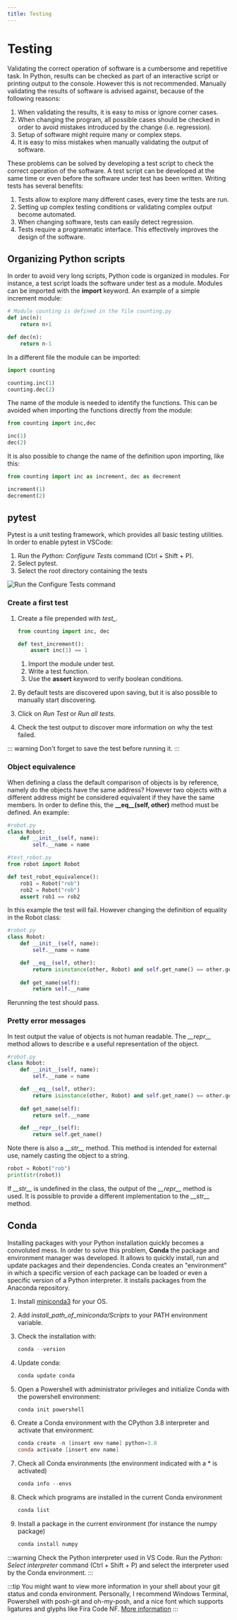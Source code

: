 ```yaml
---
title: Testing
---
```


# Testing

Validating the correct operation of software is a cumbersome and repetitive task. In Python, results can be checked as part of an interactive script or printing output to the console. However this is not recommended. Manually validating the results of software is advised against, because of the following reasons:

1. When validating the results, it is easy to miss or ignore corner cases.
1. When changing the program, all possible cases should be checked in order to avoid mistakes introduced by the change (i.e. regression).
1. Setup of software might require many or complex steps.
1. It is easy to miss mistakes when manually validating the output of software.

These problems can be solved by developing a test script to check the correct operation of the software. A test script can be developed at the same time or even before the software under test has been written. Writing tests has several benefits:

1. Tests allow to explore many different cases, every time the tests are run.
1. Setting up complex testing conditions or validating complex output become automated.
1. When changing software, tests can easily detect regression.
1. Tests require a programmatic interface. This effectively improves the design of the software.

## Organizing Python scripts

In order to avoid very long scripts, Python code is organized in modules. For instance, a test script loads the software under test as a module. Modules can be imported with the **import** keyword. An example of a simple increment module:

```python
# Module counting is defined in the file counting.py
def inc(n):
    return n+1

def dec(n):
    return n-1
```

In a different file the module can be imported:

```python
import counting

counting.inc(1)
counting.dec(2)
```

The name of the module is needed to identify the functions. This can be avoided when importing the functions directly from the module:

```python
from counting import inc,dec

inc(1)
dec(2)
```

It is also possible to change the name of the definition upon importing, like this:

```python
from counting import inc as increment, dec as decrement

increment(1)
decrement(2)
```

## pytest

Pytest is a unit testing framework, which provides all basic testing utilities. In order to enable pytest in VSCode: 

1. Run the *Python: Configure Tests* command (Ctrl + Shift + P).
1. Select pytest.
1. Select the root directory containing the tests

![Run the Configure Tests command](./assets/configure-tests.png)

### Create a first test

1. Create a file prepended with *test_*.

    ```python
    from counting import inc, dec

    def test_increment():
        assert inc(1) == 1
    ```

    1. Import the module under test.
    1. Write a test function.  
    1. Use the **assert** keyword to verify boolean conditions.
1. By default tests are discovered upon saving, but it is also possible to manually start discovering.
1. Click on *Run Test* or *Run all tests*.
1. Check the test output to discover more information on why the test failed.

::: warning
Don't forget to save the test before running it.
:::

### Object equivalence

When defining a class the default comparison of objects is by reference, namely do the objects have the same address? However two objects with a different address might be considered equivalent if they have the same members. In order to define this, the **\_\_eq\_\_(self, other)** method must be defined. An example:

```python
#robot.py
class Robot:
    def __init__(self, name):
        self.__name = name

#test_robot.py
from robot import Robot

def test_robot_equivalence():
    rob1 = Robot("rob")
    rob2 = Robot("rob")
    assert rob1 == rob2
```

In this example the test will fail. However changing the definition of equality in the Robot class:

```python
#robot.py
class Robot:
    def __init__(self, name):
        self.__name = name

    def __eq__(self, other):
        return isinstance(other, Robot) and self.get_name() == other.get_name()
    
    def get_name(self):
        return self.__name
```

Rerunning the test should pass.

### Pretty error messages

In test output the value of objects is not human readable. The *\_\_repr\_\_* method allows to describe e a useful representation of the object.

```python
#robot.py
class Robot:
    def __init__(self, name):
        self.__name = name

    def __eq__(self, other):
        return isinstance(other, Robot) and self.get_name() == other.get_name()
    
    def get_name(self):
        return self.__name

    def __repr__(self):
        return self.get_name()
```

Note there is also a *\_\_str\_\_* method. This method is intended for external use, namely casting the object to a string.

```python
robot = Robot("rob")
print(str(robot))
```

If *\_\_str\_\_* is undefined in the class, the output of the *\_\_repr\_\_* method is used. It is possible to provide a different implementation to the *\_\_str\_\_* method.

## Conda

Installing packages with your Python installation quickly becomes a convoluted mess. In order to solve this problem, **Conda** the package and environment manager was developed. It allows to quickly install, run and update packages and their dependencies. Conda creates an "environment" in which a specific version of each package can be loaded or even a specific version of a Python interpreter. It installs packages from the Anaconda repository.

1. Install [miniconda3](https://docs.conda.io/en/latest/miniconda.html) for your OS.
1. Add *install_path_of_miniconda/Scripts* to your PATH environment variable.
1. Check the installation with:

    ```powershell
    conda --version
    ```

1. Update conda:

    ```powershell
    conda update conda
    ```

1. Open a Powershell with administrator privileges and initialize Conda with the powershell environment:

    ```powershell
    conda init powershell
    ```

1. Create a Conda environment with the CPython 3.8 interpreter and activate that environment:

    ```powershell
    conda create -n [insert env name] python=3.8
    conda activate [insert env name]
    ```

1. Check all Conda environments (the environment indicated with a * is activated)

    ```powershell
    conda info --envs
    ```

1. Check which programs are installed in the current Conda environment

    ```powershell
    conda list
    ```

1. Install a package in the current environment (for instance the numpy package)

    ```powershell
    conda install numpy
    ```

:::warning
Check the Python interpreter used in VS Code. Run the *Python: Select interpreter* command (Ctrl + Shift + P) and select the interpreter used by the Conda environment. 
:::

:::tip
You might want to view more information in your shell about your git status and conda environment. Personally, I recommend Windows Terminal, Powershell with posh-git and oh-my-posh, and a nice font which supports ligatures and glyphs like Fira Code NF. [More information](https://www.hanselman.com/blog/how-to-make-a-pretty-prompt-in-windows-terminal-with-powerline-nerd-fonts-cascadia-code-wsl-and-ohmyposh)
:::